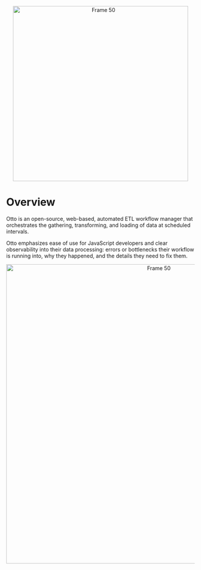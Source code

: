 
<p align="center">
  <img width="468" alt="Frame 50" src="https://github.com/otto-etl/.github/assets/1952835/ca40d181-2d87-4eff-95ad-dc54dfeb3027">
</p>



# Overview

Otto is an open-source, web-based, automated ETL workflow manager that orchestrates the gathering, transforming, and loading of data at scheduled intervals. 

Otto emphasizes ease of use for JavaScript developers and clear observability into their data processing: errors or bottlenecks their workflow is running into, why they happened, and the details they need to fix them.


<p align="center">
  <img width="800" alt="Frame 50" src="https://github.com/otto-etl/.github/assets/1952835/32c7e1d8-070e-441e-9da8-a388ea1bda71">
</p>



<!--

**Here are some ideas to get you started:**

🙋‍♀️ A short introduction - what is your organization all about?
🌈 Contribution guidelines - how can the community get involved?
👩‍💻 Useful resources - where can the community find your docs? Is there anything else the community should know?
🍿 Fun facts - what does your team eat for breakfast?
🧙 Remember, you can do mighty things with the power of [Markdown](https://docs.github.com/github/writing-on-github/getting-started-with-writing-and-formatting-on-github/basic-writing-and-formatting-syntax)
-->
